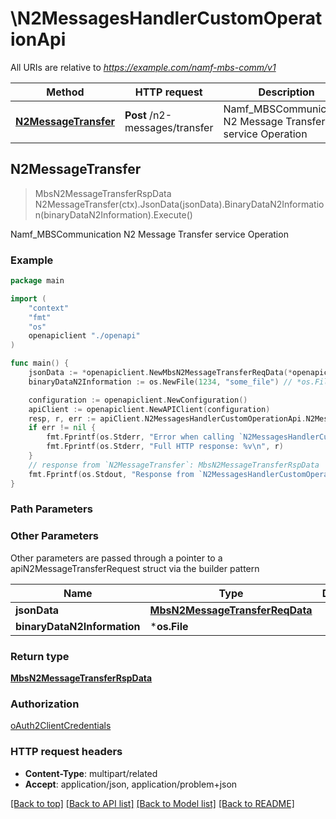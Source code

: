 # \N2MessagesHandlerCustomOperationApi

All URIs are relative to *https://example.com/namf-mbs-comm/v1*

Method | HTTP request | Description
------------- | ------------- | -------------
[**N2MessageTransfer**](N2MessagesHandlerCustomOperationApi.md#N2MessageTransfer) | **Post** /n2-messages/transfer | Namf_MBSCommunication N2 Message Transfer service Operation



## N2MessageTransfer

> MbsN2MessageTransferRspData N2MessageTransfer(ctx).JsonData(jsonData).BinaryDataN2Information(binaryDataN2Information).Execute()

Namf_MBSCommunication N2 Message Transfer service Operation

### Example

```go
package main

import (
    "context"
    "fmt"
    "os"
    openapiclient "./openapi"
)

func main() {
    jsonData := *openapiclient.NewMbsN2MessageTransferReqData(*openapiclient.NewMbsSessionId(), *openapiclient.NewN2MbsSmInfo(*openapiclient.NewMbsNgapIeType(), *openapiclient.NewRefToBinaryData("ContentId_example"))) // MbsN2MessageTransferReqData |  (optional)
    binaryDataN2Information := os.NewFile(1234, "some_file") // *os.File |  (optional)

    configuration := openapiclient.NewConfiguration()
    apiClient := openapiclient.NewAPIClient(configuration)
    resp, r, err := apiClient.N2MessagesHandlerCustomOperationApi.N2MessageTransfer(context.Background()).JsonData(jsonData).BinaryDataN2Information(binaryDataN2Information).Execute()
    if err != nil {
        fmt.Fprintf(os.Stderr, "Error when calling `N2MessagesHandlerCustomOperationApi.N2MessageTransfer``: %v\n", err)
        fmt.Fprintf(os.Stderr, "Full HTTP response: %v\n", r)
    }
    // response from `N2MessageTransfer`: MbsN2MessageTransferRspData
    fmt.Fprintf(os.Stdout, "Response from `N2MessagesHandlerCustomOperationApi.N2MessageTransfer`: %v\n", resp)
}
```

### Path Parameters



### Other Parameters

Other parameters are passed through a pointer to a apiN2MessageTransferRequest struct via the builder pattern


Name | Type | Description  | Notes
------------- | ------------- | ------------- | -------------
 **jsonData** | [**MbsN2MessageTransferReqData**](MbsN2MessageTransferReqData.md) |  | 
 **binaryDataN2Information** | ***os.File** |  | 

### Return type

[**MbsN2MessageTransferRspData**](MbsN2MessageTransferRspData.md)

### Authorization

[oAuth2ClientCredentials](../README.md#oAuth2ClientCredentials)

### HTTP request headers

- **Content-Type**: multipart/related
- **Accept**: application/json, application/problem+json

[[Back to top]](#) [[Back to API list]](../README.md#documentation-for-api-endpoints)
[[Back to Model list]](../README.md#documentation-for-models)
[[Back to README]](../README.md)

